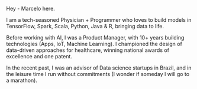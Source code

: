 <!--
.. title: Hello World.
.. slug: index
.. date: 2023-01-03 06:47:47 UTC-05:00
.. tags: 
.. category: 
.. link: 
.. description: 
.. type: text
-->

Hey - Marcelo here.

I am a tech-seasoned Physician + Programmer who loves to build models in TensorFlow, Spark, Scala, Python, Java & R, bringing data to life.

Before working with AI, I was a Product Manager, with 10+ years building technologies (Apps, IoT, Machine Learning). I championed the design of data-driven approaches for healthcare, winning national awards of excellence and one patent.

In the recent past, I was an advisor of Data science startups in Brazil, and in the leisure time I run without commitments (I wonder if someday I will go to a marathon).
